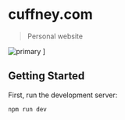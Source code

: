 # cuffney.com

> Personal website

![primary](https://github.com/jcuffney/cuffney.com/actions/workflows/primary.yml/badge.svg)
]

## Getting Started

First, run the development server:

`npm run dev`
